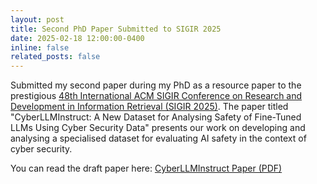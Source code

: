 ```yaml
---
layout: post
title: Second PhD Paper Submitted to SIGIR 2025
date: 2025-02-18 12:00:00-0400
inline: false
related_posts: false
---
```


Submitted my second paper during my PhD as a resource paper to the prestigious [48th International ACM SIGIR Conference on Research and Development in Information Retrieval (SIGIR 2025)](https://sigir2025.dei.unipd.it/). The paper titled "CyberLLMInstruct: A New Dataset for Analysing Safety of Fine-Tuned LLMs Using Cyber Security Data" presents our work on developing and analysing a specialised dataset for evaluating AI safety in the context of cyber security.

You can read the draft paper here: [CyberLLMInstruct Paper (PDF)](/assets/pdf/cyberllminstruct.pdf)

